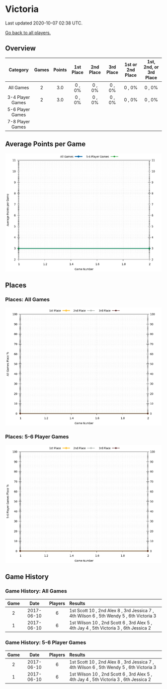 # Victoria
Last updated 2020-10-07 02:38 UTC.

[Go back to all players.](../README.md)

## Overview
| **Category**     | **Games** | **Points** | **1st Place** | **2nd Place** | **3rd Place** | **1st or 2nd Place** | **1st, 2nd, or 3rd Place** |
| :---:            | :---:     | :---:      | :---:         | :---:         | :---:         | :---:                | :---:                      |
| All Games        | 2         | 3.0        | 0 , 0%        | 0 , 0%        | 0 , 0%        | 0 , 0%               | 0 , 0%                     |
| 3-4 Player Games | 2         | 3.0        | 0 , 0%        | 0 , 0%        | 0 , 0%        | 0 , 0%               | 0 , 0%                     |
| 5-6 Player Games |           |            |               |               |               |                      |                            |
| 7-8 Player Games |           |            |               |               |               |                      |                            |

## Average Points per Game
![](plots/average_points_vs_game_number.png)

## Places

### Places: All Games
![](plots/place_percentage_vs_game_number_all_games.png)

### Places: 5-6 Player Games
![](plots/place_percentage_vs_game_number_5_6_player_games.png)

## Game History

### Game History: All Games
| **Game** | **Date**   | **Players** | **Results**                                                                             |
| :---:    | :---:      | :---:       | :---                                                                                    |
| 2        | 2017-06-10 | 6           | 1st Scott 10 , 2nd Alex 8 , 3rd Jessica 7 , 4th Wilson 6 , 5th Wendy 5 , 6th Victoria 3 |
| 1        | 2017-06-10 | 6           | 1st Wilson 10 , 2nd Scott 6 , 3rd Alex 5 , 4th Jay 4 , 5th Victoria 3 , 6th Jessica 2   |

### Game History: 5-6 Player Games
| **Game** | **Date**   | **Players** | **Results**                                                                             |
| :---:    | :---:      | :---:       | :---                                                                                    |
| 2        | 2017-06-10 | 6           | 1st Scott 10 , 2nd Alex 8 , 3rd Jessica 7 , 4th Wilson 6 , 5th Wendy 5 , 6th Victoria 3 |
| 1        | 2017-06-10 | 6           | 1st Wilson 10 , 2nd Scott 6 , 3rd Alex 5 , 4th Jay 4 , 5th Victoria 3 , 6th Jessica 2   |

